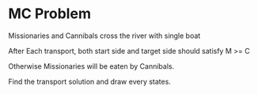 # MC Problem

Missionaries and Cannibals cross the river with single boat

After Each transport, both start side and target side should satisfy M >= C

Otherwise Missionaries will be eaten by Cannibals.

Find the transport solution and draw every states.
